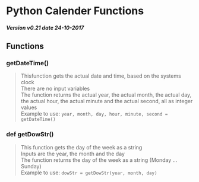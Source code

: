 # Python Calender Functions
##### Version v0.21 date 24-10-2017
## Functions
### getDateTime()
> Thisfunction gets the actual date and time, based on the systems clock <br />
> There are no input variables <br />
> The function returns the actual year, the actual month, the actual day, the actual hour, the actual minute and the actual second, all as integer values <br />
> Example to use:  `year, month, day, hour, minute, second = getDateTime()` <br />
### def getDowStr()
> This function gets the day of the week as a string <br />
> Inputs are the year, the month and the day <br />
> The function returns the day of the week as a string (Monday ... Sunday)<br />
> Example to use: `dowStr = getDowStr(year, month, day)` <br />
